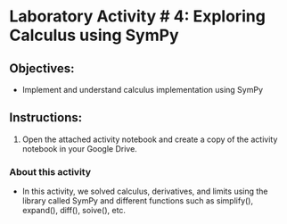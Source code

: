 # Laboratory Activity # 4: Exploring Calculus using SymPy

## Objectives:
- Implement and understand calculus implementation using SymPy

## Instructions:
1. Open the attached activity notebook and create a copy of the activity notebook in your Google Drive.

### About this activity
- In this activity, we solved calculus, derivatives, and limits using the library called SymPy and different functions such as simplify(), expand(), diff(), soive(), etc.
